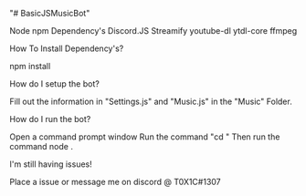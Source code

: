 "# BasicJSMusicBot" 

Node
npm
Dependency's 
Discord.JS 
Streamify
youtube-dl
ytdl-core
ffmpeg

How To Install Dependency's?

npm install <dependency name here>
  
How do I setup the bot?

Fill out the information in "Settings.js" and "Music.js" in the "Music" Folder.

How do I run the bot?

Open a command prompt window
Run the command "cd <bot directory here>"
Then run the command node .

I'm still having issues! 

Place a issue or message me on discord @ T0X1C#1307

  


